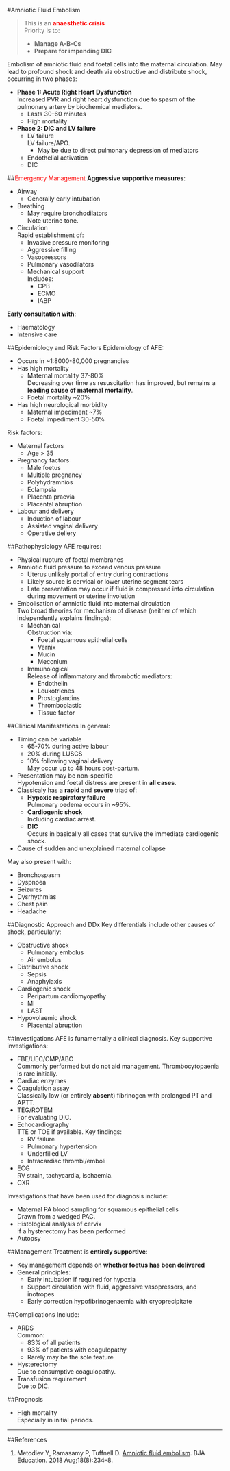 #Amniotic Fluid Embolism

> This is an <span style="color:red">**anaesthetic crisis**</span>  
> Priority is to:
>* **Manage A-B-Cs**
>* **Prepare for impending DIC**


Embolism of amniotic fluid and foetal cells into the maternal circulation. May lead to profound shock and death via obstructive and distribute shock, occurring in two phases:
* **Phase 1: Acute Right Heart Dysfunction**  
Increased PVR and right heart dysfunction due to spasm of the pulmonary artery by biochemical mediators.
	* Lasts 30-60 minutes
	* High mortality
* **Phase 2: DIC and LV failure**
	* LV failure  
	LV failure/APO.
		* May be due to direct pulmonary depression of mediators
	* Endothelial activation
	* DIC

##<span style="color:red">Emergency Management</span>
**Aggressive supportive measures**:
* Airway
	* Generally early intubation
* Breathing
	* May require bronchodilators  
	Note uterine tone.
* Circulation  
Rapid establishment of:
	* Invasive pressure monitoring
	* Aggressive filling
	* Vasopressors
	* Pulmonary vasodilators
	* Mechanical support  
	Includes:
		* CPB
		* ECMO
		* IABP

**Early consultation with**:
* Haematology
* Intensive care

##Epidemiology and Risk Factors
Epidemiology of AFE:
* Occurs in ~1:8000-80,000 pregnancies
* Has high mortality  
	* Maternal mortality 37-80%  
	Decreasing over time as resuscitation has improved, but remains a **leading cause of maternal mortality**.
	* Foetal mortality ~20%
* Has high neurological morbidity  
	* Maternal impediment ~7%
	* Foetal impediment 30-50%


Risk factors:
* Maternal factors
	* Age > 35
* Pregnancy factors
	* Male foetus
	* Multiple pregnancy
	* Polyhydramnios
	* Eclampsia
	* Placenta praevia
	* Placental abruption
* Labour and delivery
	* Induction of labour
	* Assisted vaginal delivery
	* Operative deliery


##Pathophysiology
AFE requires:
* Physical rupture of foetal membranes
* Amniotic fluid pressure to exceed venous pressure
	* Uterus unlikely portal of entry during contractions
	* Likely source is cervical or lower uterine segment tears
	* Late presentation may occur if fluid is compressed into circulation during movement or uterine involution
* Embolisation of amniotic fluid into maternal circulation  
Two broad theories for mechanism of disease (neither of which independently explains findings):
	* Mechanical  
	Obstruction via:
		* Foetal squamous epithelial cells
		* Vernix
		* Mucin
		* Meconium
	* Immunological  
	Release of inflammatory and thrombotic mediators:
		* Endothelin
		* Leukotrienes
		* Prostoglandins
		* Thromboplastic
		* Tissue factor 

##Clinical Manifestations
In general:
* Timing can be variable
	* 65-70% during active labour  
	* 20% during LUSCS  
	* 10% following vaginal delivery  
May occur up to 48 hours post-partum.
* Presentation may be non-specific  
Hypotension and foetal distress are present in **all cases**.
* Classicaly has a **rapid** and **severe** triad of:
	* **Hypoxic respiratory failure**  
	Pulmonary oedema occurs in ~95%.
	* **Cardiogenic shock**  
	Including cardiac arrest.
	* **DIC**  
	Occurs in basically all cases that survive the immediate cardiogenic shock.
* Cause of sudden and unexplained maternal collapse


May also present with:
* Bronchospasm
* Dyspnoea
* Seizures
* Dysrhythmias
* Chest pain
* Headache


##Diagnostic Approach and DDx
Key differentials include other causes of shock, particularly:
* Obstructive shock
	* Pulmonary embolus
	* Air embolus
* Distributive shock
	* Sepsis
	* Anaphylaxis
* Cardiogenic shock
	* Peripartum cardiomyopathy
	* MI
	* LAST
* Hypovolaemic shock
	* Placental abruption


##Investigations
AFE is funamentally a clinical diagnosis. Key supportive investigations:
* FBE/UEC/CMP/ABC  
Commonly performed but do not aid management. Thrombocytopaenia is rare initially.
* Cardiac enzymes
* Coagulation assay  
Classically low (or entirely **absent**) fibrinogen with prolonged PT and APTT.
* TEG/ROTEM  
For evaluating DIC.
* Echocardiography  
TTE or TOE if available. Key findings:
	* RV failure
	* Pulmonary hypertension
	* Underfilled LV
	* Intracardiac thrombi/emboli
* ECG  
RV strain, tachycardia, ischaemia.
* CXR

Investigations that have been used for diagnosis include:
* Maternal PA blood sampling for squamous epithelial cells  
Drawn from a wedged PAC.
* Histological analysis of cervix  
If a hysterectomy has been performed
* Autopsy

##Management
Treatment is **entirely supportive**:
* Key management depends on **whether foetus has been delivered**
* General principles:
	* Early intubation if required for hypoxia
	* Support circulation with fluid, aggressive vasopressors, and inotropes
	* Early correction hypofibrinogenaemia with cryoprecipitate


##Complications
Include:
* ARDS  
Common:
	* 83% of all patients
	* 93% of patients with coagulopathy
	* Rarely may be the sole feature
* Hysterectomy  
Due to consumptive coagulopathy.
* Transfusion requirement  
Due to DIC.


##Prognosis
* High mortality  
Especially in initial periods.


---
##References
1. Metodiev Y, Ramasamy P, Tuffnell D. [Amniotic fluid embolism](https://bjaed.org/article/S2058-5349(18)30060-X/pdf). BJA Education. 2018 Aug;18(8):234–8. 
